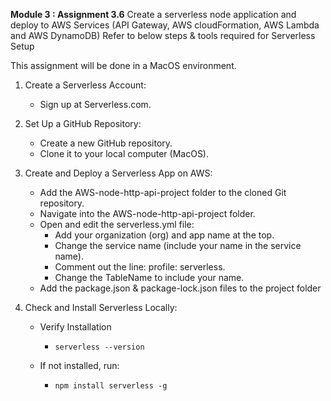 **Module 3 : Assignment 3.6**
Create a serverless node application and deploy to AWS Services (API Gateway, AWS cloudFormation, AWS Lambda and AWS DynamoDB)
Refer to below steps & tools required for Serverless Setup

This assignment will be done in a MacOS environment.

1) Create a Serverless Account:
    - Sign up at Serverless.com.

2) Set Up a GitHub Repository:
    - Create a new GitHub repository.
    - Clone it to your local computer (MacOS).
  
3) Create and Deploy a Serverless App on AWS:
    - Add the AWS-node-http-api-project folder to the cloned Git repository.
    - Navigate into the AWS-node-http-api-project folder.
    - Open and edit the serverless.yml file:
      - Add your organization (org) and app name at the top.
      - Change the service name (include your name in the service name).
      - Comment out the line: profile: serverless.
      - Change the TableName to include your name.
    - Add the package.json & package-lock.json files to the project folder  

4) Check and Install Serverless Locally:
    - Verify Installation
      -     serverless --version
    - If not installed, run:
      -     npm install serverless -g

